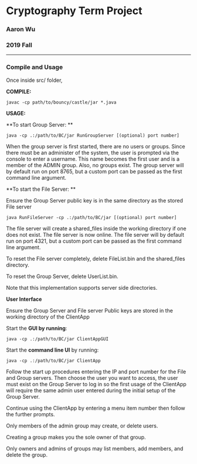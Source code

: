 # Cryptography Term Project
### Aaron Wu ###
### 2019 Fall ###
---

### Compile and Usage ###
Once inside src/ folder,

**COMPILE:** 
```
javac -cp path/to/bouncy/castle/jar *.java
```

**USAGE:**

**To start Group Server: **
 ```
 java -cp .:/path/to/BC/jar RunGroupServer [(optional) port number]
 ```
 
 When the group server is first started, there are no users or groups. Since
 there must be an administer of the system, the user is prompted via the console
 to enter a username. This name becomes the first user and is a member of the
 ADMIN group.  Also, no groups exist.  The group server will by default
 run on port 8765, but a custom port can be passed as the first command line
 argument.

**To start the File Server: **

 Ensure the Group Server public key is in the same directory as the stored File server
 
 ```
 java RunFileServer -cp .:/path/to/BC/jar [(optional) port number]
 ```
 
 The file server will create a shared_files inside the working directory if one
 does not exist. The file server is now online.  The file server will by default
 run on port 4321, but a custom port can be passed as the first command line
 argument.

 To reset the File server completely, delete FileList.bin and the shared_files
 directory.
 
 To reset the Group Server, delete UserList.bin.

 Note that this implementation supports server side directories.

**User Interface**

 Ensure the Group Server and File server Public keys are stored in the working directory of the ClientApp

 Start the **GUI by running**: 
 ```
 java -cp .:/path/to/BC/jar ClientAppGUI
 ```

 Start the **command line UI** by running: 
 ```
 java -cp .:/path/to/BC/jar ClientApp
 ```

 Follow the start up procedures entering the IP and port number for the File and Group servers.
 Then choose the user you want to access, the user must exist on the Group Server to log in so
 the first usage of the ClientApp will require the same admin user entered during the initial
 setup of the Group Server.
 
 Continue using the ClientApp by entering a menu item number then follow the further prompts.

 Only members of the admin group may create, or delete users.
 
 Creating a group makes you the sole owner of that group.
 
 Only owners and admins of groups may list members, add members, and delete the group.

